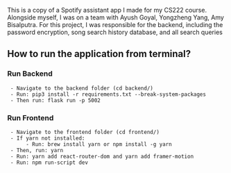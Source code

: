 This is a copy of a Spotify assistant app I made for my CS222 course. Alongside myself, I was on a team with Ayush Goyal, Yongzheng Yang, Amy Bisalputra. For this project, I was responsible for the backend, including the password encryption, song search history database, and all search queries

## How to run the application from terminal?
### Run Backend 
     - Navigate to the backend folder (cd backend/)
     - Run: pip3 install -r requirements.txt --break-system-packages
     - Then run: flask run -p 5002
### Run Frontend 
     - Navigate to the frontend folder (cd frontend/)
     - If yarn not installed:
          - Run: brew install yarn or npm install -g yarn
     - Then, run: yarn
     - Run: yarn add react-router-dom and yarn add framer-motion
     - Run: npm run-script dev
